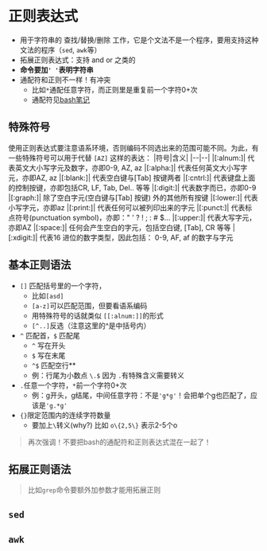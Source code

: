 # 正则表达式

- 用于字符串的 查找/替换/删除 工作，它是个文法不是一个程序，要用支持这种文法的程序（`sed`, `awk`等）
- 拓展正则表达式：支持 and or 之类的
- **命令要加`' '`表明字符串**
- 通配符和正则不一样！有冲突
  - 比如`*`通配任意字符，而正则里是重复前一个字符0+次
  - 通配符见[bash笔记](bash.md)

## 特殊符号

使用正则表达式要注意语系环境，否则编码不同选出来的范围可能不同。为此，有一些特殊符号可以用于代替 `[AZ]` 这样的表达：
|符号|含义|
|--|--|
|[:alnum:]|	代表英文大小写字元及数字，亦即0-9, AZ, az
|[:alpha:]|	代表任何英文大小写字元，亦即AZ, az
|[:blank:]|	代表空白键与[Tab] 按键两者
|[:cntrl:]|	代表键盘上面的控制按键，亦即包括CR, LF, Tab, Del.. 等等
|[:digit:]|	代表数字而已，亦即0-9
|[:graph:]|	除了空白字元(空白键与[Tab] 按键) 外的其他所有按键
|[:lower:]|	代表小写字元，亦即az
|[:print:]|	代表任何可以被列印出来的字元
|[:punct:]|	代表标点符号(punctuation symbol)，亦即：" ' ? ! ; : # $...
|[:upper:]|	代表大写字元，亦即AZ
|[:space:]|	任何会产生空白的字元，包括空白键, [Tab], CR 等等
|[:xdigit:]|	代表16 进位的数字类型，因此包括： 0-9, AF, af 的数字与字元

## 基本正则语法

- `[]` 匹配括号里的一个字符，
  - 比如`[asd]`
  - `[a-z]`可以匹配范围，但要看语系编码
  - 用特殊符号的话就类似 `[[:alnum:]]`的形式
  - `[^..]`反选（注意这里的^是中括号内）
- `^` 匹配首，`$` 匹配尾
  - `^` 写在开头
  - `$` 写在末尾
  - `^$` 匹配空行**
  - 例：行尾为小数点 `\.$` 因为 `.`有特殊含义需要转义
- `.`任意一个字符，`*`前一个字符0+次
  - 例：g开头，g结尾，中间任意字符：不是`'g*g'`！会把单个g也匹配了，应该是`'g.*g'`
- `{}`限定范围内的连续字符数量
  - 要加上`\`转义(why?) 比如 `o\{2,5\}` 表示2-5个o

> 再次强调！不要把bash的通配符和正则表达式混在一起了！

## 拓展正则语法

> 比如`grep`命令要额外加参数才能用拓展正则

## `sed`

## `awk`